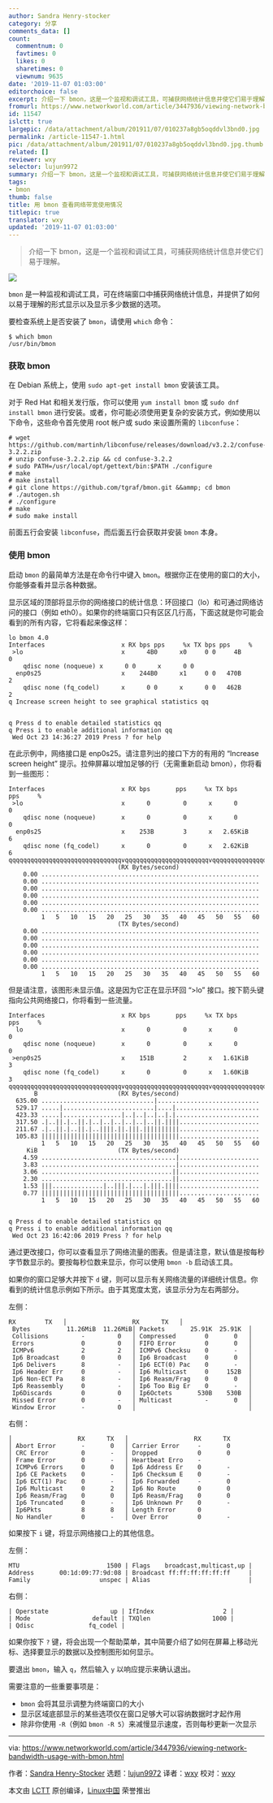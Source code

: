 ```yaml
---
author: Sandra Henry-stocker
category: 分享
comments_data: []
count:
  commentnum: 0
  favtimes: 0
  likes: 0
  sharetimes: 0
  viewnum: 9635
date: '2019-11-07 01:03:00'
editorchoice: false
excerpt: 介绍一下 bmon，这是一个监视和调试工具，可捕获网络统计信息并使它们易于理解。
fromurl: https://www.networkworld.com/article/3447936/viewing-network-bandwidth-usage-with-bmon.html
id: 11547
islctt: true
largepic: /data/attachment/album/201911/07/010237a8gb5oqddvl3bnd0.jpg
permalink: /article-11547-1.html
pic: /data/attachment/album/201911/07/010237a8gb5oqddvl3bnd0.jpg.thumb.jpg
related: []
reviewer: wxy
selector: lujun9972
summary: 介绍一下 bmon，这是一个监视和调试工具，可捕获网络统计信息并使它们易于理解。
tags:
- bmon
thumb: false
title: 用 bmon 查看网络带宽使用情况
titlepic: true
translator: wxy
updated: '2019-11-07 01:03:00'
---
```



> 
> 介绍一下 bmon，这是一个监视和调试工具，可捕获网络统计信息并使它们易于理解。
> 
> 
> 


![](/data/attachment/album/201911/07/010237a8gb5oqddvl3bnd0.jpg)


`bmon` 是一种监视和调试工具，可在终端窗口中捕获网络统计信息，并提供了如何以易于理解的形式显示以及显示多少数据的选项。


要检查系统上是否安装了 `bmon`，请使用 `which` 命令：



```
$ which bmon
/usr/bin/bmon
```

### 获取 bmon


在 Debian 系统上，使用 `sudo apt-get install bmon` 安装该工具。


对于 Red Hat 和相关发行版，你可以使用 `yum install bmon` 或 `sudo dnf install bmon` 进行安装。或者，你可能必须使用更复杂的安装方式，例如使用以下命令，这些命令首先使用 root 帐户或 sudo 来设置所需的 `libconfuse`：



```
# wget https://github.com/martinh/libconfuse/releases/download/v3.2.2/confuse-3.2.2.zip
# unzip confuse-3.2.2.zip && cd confuse-3.2.2
# sudo PATH=/usr/local/opt/gettext/bin:$PATH ./configure
# make
# make install
# git clone https://github.com/tgraf/bmon.git &&ammp; cd bmon
# ./autogen.sh
# ./configure
# make
# sudo make install
```

前面五行会安装 `libconfuse`，而后面五行会获取并安装 `bmon` 本身。


### 使用 bmon


启动 `bmon` 的最简单方法是在命令行中键入 `bmon`。根据你正在使用的窗口的大小，你能够查看并显示各种数据。


显示区域的顶部将显示你的网络接口的统计信息：环回接口（lo）和可通过网络访问的接口（例如 eth0）。如果你的终端窗口只有区区几行高，下面这就是你可能会看到的所有内容，它将看起来像这样：



```
lo bmon 4.0
Interfaces                     x RX bps pps     %x TX bps pps     %
 >lo                           x      4B0      x0     0 0     4B        0
    qdisc none (noqueue) x      0 0      x      0 0
  enp0s25                      x    244B0      x1     0 0   470B        2
    qdisc none (fq_codel)      x      0 0      x      0 0   462B        2
q Increase screen height to see graphical statistics qq


q Press d to enable detailed statistics qq
q Press i to enable additional information qq
 Wed Oct 23 14:36:27 2019 Press ? for help
```

在此示例中，网络接口是 enp0s25。请注意列出的接口下方的有用的 “Increase screen height” 提示。拉伸屏幕以增加足够的行（无需重新启动 bmon），你将看到一些图形：



```
Interfaces                     x RX bps       pps     %x TX bps       pps     %
 >lo                           x      0         0      x      0         0
    qdisc none (noqueue)       x      0         0      x      0         0
  enp0s25                      x    253B        3      x   2.65KiB      6
    qdisc none (fq_codel)      x      0         0      x   2.62KiB      6
qqqqqqqqqqqqqqqqqqqqqqqqqqqqqqqvqqqqqqqqqqqqqqqqqqqqqqqvqqqqqqqqqqqqqqqqqqqqqqqqqqqqqq
                              (RX Bytes/second)
    0.00 ............................................................
    0.00 ............................................................
    0.00 ............................................................
    0.00 ............................................................
    0.00 ............................................................
    0.00 ............................................................
         1   5   10   15   20   25   30   35   40   45   50   55   60
                              (TX Bytes/second)
    0.00 ............................................................
    0.00 ............................................................
    0.00 ............................................................
    0.00 ............................................................
    0.00 ............................................................
    0.00 ............................................................
         1   5   10   15   20   25   30   35   40   45   50   55   60
```

但是请注意，该图形未显示值。这是因为它正在显示环回 “>lo” 接口。按下箭头键指向公共网络接口，你将看到一些流量。



```
Interfaces                     x RX bps       pps     %x TX bps       pps     %
  lo                           x      0         0      x      0         0
    qdisc none (noqueue)       x      0         0      x      0         0
 >enp0s25                      x    151B        2      x   1.61KiB      3
    qdisc none (fq_codel)      x      0         0      x   1.60KiB      3
qqqqqqqqqqqqqqqqqqqqqqqqqqqqqqqvqqqqqqqqqqqqqqqqqqqqqqqvqqqqqqqqqqqqqqqqqqqqqqqqqqqqqqqqqq
       B                      (RX Bytes/second)
  635.00 ...............................|............................
  529.17 .....|.........................|....|.......................
  423.33 .....|................|..|..|..|..|.|.......................
  317.50 .|..||.|..||.|..|..|..|..|..|..||.||||......................
  211.67 .|..||.|..||.|..||||.||.|||.||||||||||......................
  105.83 ||||||||||||||||||||||||||||||||||||||......................
         1   5   10   15   20   25   30   35   40   45   50   55   60
     KiB                      (TX Bytes/second)
    4.59 .....................................|......................
    3.83 .....................................|......................
    3.06 ....................................||......................
    2.30 ....................................||......................
    1.53 |||..............|..|||.|...|.|||.||||......................
    0.77 ||||||||||||||||||||||||||||||||||||||......................
         1   5   10   15   20   25   30   35   40   45   50   55   60


q Press d to enable detailed statistics qq
q Press i to enable additional information qq
 Wed Oct 23 16:42:06 2019 Press ? for help
```

通过更改接口，你可以查看显示了网络流量的图表。但是请注意，默认值是按每秒字节数显示的。要按每秒位数来显示，你可以使用 `bmon -b` 启动该工具。


如果你的窗口足够大并按下 `d` 键，则可以显示有关网络流量的详细统计信息。你看到的统计信息示例如下所示。由于其宽度太宽，该显示分为左右两部分。


左侧：



```
RX        TX   │                  RX      TX   │
 Bytes          11.26MiB  11.26MiB│ Packets       25.91K  25.91K  │
 Collisions         -         0   │ Compressed        0       0   │
 Errors             0         0   │ FIFO Error        0       0   │
 ICMPv6             2         2   │ ICMPv6 Checksu    0       -   │
 Ip6 Broadcast      0         0   │ Ip6 Broadcast     0       0   │
 Ip6 Delivers       8         -   │ Ip6 ECT(0) Pac    0       -   │
 Ip6 Header Err     0         -   │ Ip6 Multicast     0     152B  │
 Ip6 Non-ECT Pa     8         -   │ Ip6 Reasm/Frag    0       0   │
 Ip6 Reassembly     0         -   │ Ip6 Too Big Er    0       -   │
 Ip6Discards        0         0   │ Ip6Octets       530B    530B  │
 Missed Error       0         -   │ Multicast         -       0   │
 Window Error       -         0   │                               │
```

右侧：



```
│                  RX      TX   │                  RX      TX
│ Abort Error       -       0   │ Carrier Error     -       0
│ CRC Error         0       -   │ Dropped           0       0
│ Frame Error       0       -   │ Heartbeat Erro    -
│ ICMPv6 Errors     0       0   │ Ip6 Address Er    0       -
│ Ip6 CE Packets    0       -   │ Ip6 Checksum E    0       -
│ Ip6 ECT(1) Pac    0       -   │ Ip6 Forwarded     -       0
│ Ip6 Multicast     0       2   │ Ip6 No Route      0       0
│ Ip6 Reasm/Frag    0       0   │ Ip6 Reasm/Frag    0       0
│ Ip6 Truncated     0       -   │ Ip6 Unknown Pr    0       -
│ Ip6Pkts           8       8   │ Length Error      0
│ No Handler        0       -   │ Over Error        0       -
```

如果按下 `i` 键，将显示网络接口上的其他信息。


左侧：



```
MTU                        1500 | Flags    broadcast,multicast,up |
Address       00:1d:09:77:9d:08 | Broadcast ff:ff:ff:ff:ff:ff     |
Family                   unspec | Alias                           |
```

右侧：



```
| Operstate                 up | IfIndex                   2 |
| Mode                 default | TXQlen                 1000 |
| Qdisc               fq_codel |
```

如果你按下 `?` 键，将会出现一个帮助菜单，其中简要介绍了如何在屏幕上移动光标、选择要显示的数据以及控制图形如何显示。


要退出 `bmon`，输入 `q`，然后输入 `y` 以响应提示来确认退出。


需要注意的一些重要事项是：


* `bmon` 会将其显示调整为终端窗口的大小
* 显示区域底部显示的某些选项仅在窗口足够大可以容纳数据时才起作用
* 除非你使用 `-R`（例如 `bmon -R 5`）来减慢显示速度，否则每秒更新一次显示




---


via: <https://www.networkworld.com/article/3447936/viewing-network-bandwidth-usage-with-bmon.html>


作者：[Sandra Henry-Stocker](https://www.networkworld.com/author/Sandra-Henry_Stocker/) 选题：[lujun9972](https://github.com/lujun9972) 译者：[wxy](https://github.com/wxy) 校对：[wxy](https://github.com/wxy)


本文由 [LCTT](https://github.com/LCTT/TranslateProject) 原创编译，[Linux中国](https://linux.cn/) 荣誉推出